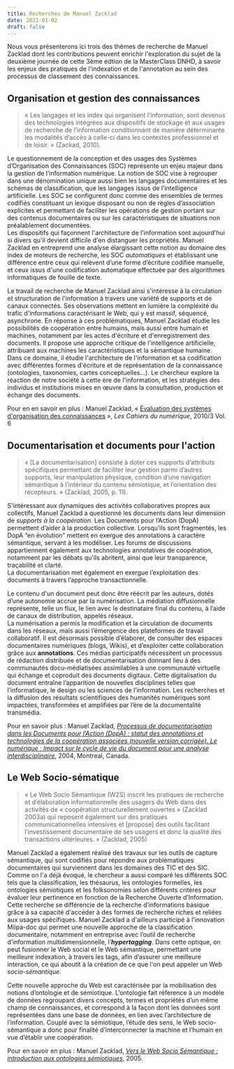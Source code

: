 ```yaml
---
title: Recherches de Manuel Zacklad
date: 2021-01-02
draft: false
---
```


Nous vous présenterons ici trois des thèmes de recherche de Manuel Zacklad dont les contributions peuvent enrichir l'exploration du sujet de la deuxième journée de cette 3ème édtion de la MasterClass DNHD, à savoir les enjeux des pratiques de l'indexation et de l'annotation au sein des processus de classement des connaissances.   

## Organisation et gestion des connaissances

> « Les langages et les index qui organisent l’information, sont devenus des technologies intégrées aux dispositifs de stockage et aux usages de recherche de l’information conditionnant de manière déterminante les modalités d’accès à celle-ci dans les contextes professionnel et de loisir. » (Zackad, 2010).  

Le questionnement de la conception et des usages des Systèmes d’Organisation des Connaissances (SOC) représente un enjeu majeur dans la gestion de l’information numérique. La notion de SOC vise à regrouper dans une dénomination unique aussi bien les langages documentaires et les schémas de classification, que les langages issus de l’intelligence artificielle. Les SOC se configurent donc comme des ensembles de termes codifiés constituant un lexique disposant ou non de règles d’association explicites et permettant de faciliter les opérations de gestion portant sur des contenus documentaires ou sur les caractéristiques de situations non préalablement documentées.  
Les dispositifs qui façonnent l'architecture de l'information sont aujourd'hui si divers qu'il devient difficile d'en distanguer les propriétés. Manuel Zacklad en entreprend une analyse élargissant cette notion au domaine des index de moteurs de recherche, les SOC *automatiques* et établissant une différence entre ceux qui relèvent d’une forme d’écriture codifiée manuelle, et ceux issus d'une codification automatique effectuée par des algorithmes informatiques de fouille de texte. 

Le travail de recherche de Manuel Zacklad ainsi s'intéresse à la circulation et structuration de l'information à travers une variété de supports et de canaux connectés. Ses observations mettent en lumière la compléxité du trafic d'informations caractérisant le Web, qui y est massif, séquencé, asynchrone. En réponse à ces problématiques, Manuel Zacklad étudie les possibilités de coopération entre humains, mais aussi entre humain et machines, notamment par les actes d'écriture et d'enregistrement des documents. Il propose une approche critique de l'intelligence artificielle, attribuant aux machines les caractéristiques et la sémantique humaine. Dans ce domaine, il étudie l'architecture de l'information et sa codification avec différentes formes d'écriture et de représentation de la connaissance (ontologies, taxonomies, cartes conceptuelles...). Le chercheur explore la réaction de notre société à cette ère de l'information, et les stratégies des individus et institutions mises en œuvre dans la consultation, production et échange des documents.  

Pour en en savoir en plus : Manuel Zacklad, « [Évaluation des systèmes d'organisation des connaissances](https://www.cairn.info/revue-les-cahiers-du-numerique-2010-3-page-133.htm) », *Les Cahiers du numérique*, 2010/3 Vol. 6


## Documentarisation et documents pour l'action  

> « [La documentarisation] consiste à doter ces supports d’attributs spécifiques permettant de faciliter leur gestion parmi d’autres supports, leur manipulation physique, condition d’une navigation sémantique à l’intérieur du contenu sémiotique, et l’orientation des récepteurs. »  (Zacklad, 2005, p. 11).  

S'intéressant aux dynamiques des activités collaboratives propres aux collectifs, Manuel Zacklad a questionné les documents dans leur dimension de *supports à la coopération*. Les Documents pour l’Action (DopA) permettent d’aider à la production collective. Lorsqu’ils sont fragmentés, les DopA “en évolution” mettent en exergue des annotations à caractère sémantique, servant à les modéliser. Les forums de discussions appartiennent également aux technologies annotatives de coopération, notamment par les débats qu'ils abritent, ainsi que leur transparence, traçabilité et clarté.  
La documentarisation met également en exergue l’exploitation des documents à travers l’approche transactionnelle.  

Le contenu d'un document peut donc être réécrit par les auteurs, dotés d’une autonomie accrue par la numérisation. La médiation diffusionnelle représente, telle un flux, le lien avec le destinataire final du contenu, à l’aide de canaux de distribution, appelés réseaux.  
La numérisation a permis la modification et la circulation de documents dans les réseaux, mais aussi l’émergence des plateformes de travail collaboratif. Il est désormais possible d’élaborer, de consulter des espaces documentaires numériques (blogs, Wikis), et d’exploiter cette collaboration grâce aux **annotations**. Ces médias participatifs nécessitent un processus de rédaction distribuée et de documentarisation donnant lieu à des communautés docu-médiatisées assimilables à une communauté virtuelle qui échange et coproduit des documents digitaux. Cette digitalisation du document entraîne l’apparition de nouvelles disciplines telles que l’informatique, le design ou les sciences de l’information. Les recherches et la diffusion des résultats scientifiques des humanités numériques sont impactées, transformées et amplifiées par l’ère de la documentalité transmédia.  

Pour en savoir plus : Manuel Zacklad, [*Processus de documentarisation dans les Documents pour l’Action (DopA) : statut des annotations et technologies de la coopération associées (nouvelle version corrigée). Le numérique : Impact sur le cycle de vie du document pour une analyse interdisciplinaire*](https://archivesic.ccsd.cnrs.fr/sic_00001072/document), 2004, Montreal, Canada.  


## Le Web Socio-sématique  

> « Le Web  Socio  Sémantique  (W2S)  inscrit  les  pratiques  de  recherche  et  d’élaboration  informationnelle   des   usagers   du   Web   dans   des   activités   de   «   coopération   structurellement ouvertes » (Zacklad 2003a) qui reposent également sur des pratiques communicationnelles intensives et [propose] des  outils  facilitant  l’investissement  documentaire  de  ses  usagers  et  donc  la  qualité  des  transactions  ultérieures. » (Zacklad, 2005)

Manuel Zacklad a également réalisé des travaux sur les outils de capture sémantique, qui sont codifiés pour répondre aux problématiques documentaires qui surviennent dans les domaines des TIC et des SIC. Comme on l'a déjà évoqué, le chercheur a aussi comparé les différents SOC tels que la classification, les thésaurus, les ontologies formelles, les ontologies sémiotiques et les folksonomies selon différents critères pour évaluer leur pertinence en fonction de la Recherche Ouverte d’Information. Cette recherche se différencie de la recherche d’informations basique grâce à sa capacité d'accéder à des formes de recherche riches et reliées aux usages spécifiques.  Manuel Zacklad a d'ailleurs participé à l’innovation Miipa-doc qui permet une nouvelle approche de la classification documentaire, notamment en entreprise avec l’outil de recherche d’information multidimensionnelle, l’***hypertagging***. Dans cette optique, on peut fusionner le Web social et le Web sémantique, permettant une meilleure indexation, à travers les tags, afin d’assurer une meilleure interaction, ce qui aboutit à la création de ce que l'on peut appeler un Web *socio-sémantique*.  

Cette nouvelle approche du Web est caractérisée par la mobilisation des notions d’ontologie et de sémiotique. L’ontologie fait réference à un modèle de données regroupant divers concepts, termes et propriétés d’un même champ de connaissances, et correspond à la façon dont les données sont représentées dans une base de données, en lien avec l’architecture de l’information. Couplé avec la sémiotique, l’étude des sens, le Web socio-sémantique a donc pour finalité d’interconnecter la machine et l’humain en vue d’établir une coopération.  

Pour en savoir en plus : Manuel Zacklad, [*Vers le Web Socio Sémantique : introduction aux ontologies sémiotiques*](https://archivesic.ccsd.cnrs.fr/file/index/docid/62576/filename/sic_00001337.pdf), 2005.

